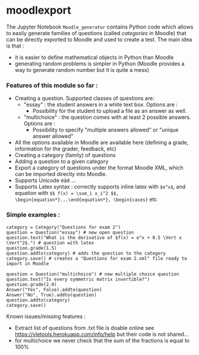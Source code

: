 # moodlexport

The Jupyter Notebook `Moodle_generator` contains Python code which allows to easily generate families of questions (called *categories* in Moodle) that can be directly exported to Moodle and used to create a test. The main idea is that : 
- it is easier to define mathematical objects in Python than Moodle
- generating random problems is simpler in Python (Moodle provides a way to generate random number but it is quite a mess)

### Features of this module so far :
- Creating a question. Supported classes of questions are:
    -  "essay" : the student answers in a white text box. Options are :
        - Possibility for the student to upload a file as an answer as well. 
    -  "multichoice" : the question comes with at least 2 possible answers. Options are :
        - Possibility to specify "multiple answers allowed" or "unique answer allowed"
- All the options available in Moodle are available here (defining a grade, information for the grader, feedback, etc)
- Creating a category (family) of questions
- Adding a question to a given category
- Export a category of questions under the format Moodle XML, which can be imported directly into Moodle.
- Supports Unicode éàê ...
- Supports Latex syntax : correctly supports inline latex with `$e^x$`, and equation with `$$ f(x) = \sum_i x_i^2 $$, \begin{equation*}...\end{equation*}, \begin{cases}` etc

### Simple examples : 


    category = Category("Questions for exam 2")
    question = Question("essay") # new open question
    question.text("What is the derivative of $f(x) = e^x + 0.5 \Vert x \Vert^2$.") # question with latex
    question.grade(1.5)
    question.addto(category) # adds the question to the category
    category.save() # creates a "Questions for exam 2.xml" file ready to import in Moodle

    question = Question("multichoice") # new multiple choice question
    question.text("Is every symmetric matrix invertible?")
    question.grade(2.0)
    Answer("Yes", False).addto(question)
    Answer("No", True).addto(question) 
    question.addto(category) 
    category.save()

 
Known issues/missing features :
- Extract list of questions from .txt file is doable online see https://vletools.herokuapp.com/info/help but their code is not shared...
- for multichoice we never check that the sum of the fractions is equal to 100% 

